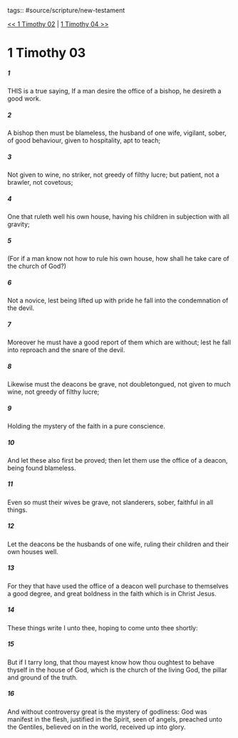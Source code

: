 tags:: #source/scripture/new-testament

[<< 1 Timothy 02](source/scripture/new-testament/15_1_Timothy/1_Timothy_02.md) | [1 Timothy 04 >>](source/scripture/new-testament/15_1_Timothy/1_Timothy_04.md)

# 1 Timothy 03

##### 1

THIS is a true saying, If a man desire the office of a bishop, he desireth a good work.

##### 2

A bishop then must be blameless, the husband of one wife, vigilant, sober, of good behaviour, given to hospitality, apt to teach;

##### 3

Not given to wine, no striker, not greedy of filthy lucre; but patient, not a brawler, not covetous;

##### 4

One that ruleth well his own house, having his children in subjection with all gravity;

##### 5

(For if a man know not how to rule his own house, how shall he take care of the church of God?)

##### 6

Not a novice, lest being lifted up with pride he fall into the condemnation of the devil.

##### 7

Moreover he must have a good report of them which are without; lest he fall into reproach and the snare of the devil.

##### 8

Likewise must the deacons be grave, not doubletongued, not given to much wine, not greedy of filthy lucre;

##### 9

Holding the mystery of the faith in a pure conscience.

##### 10

And let these also first be proved; then let them use the office of a deacon, being found blameless.

##### 11

Even so must their wives be grave, not slanderers, sober, faithful in all things.

##### 12

Let the deacons be the husbands of one wife, ruling their children and their own houses well.

##### 13

For they that have used the office of a deacon well purchase to themselves a good degree, and great boldness in the faith which is in Christ Jesus.

##### 14

These things write I unto thee, hoping to come unto thee shortly:

##### 15

But if I tarry long, that thou mayest know how thou oughtest to behave thyself in the house of God, which is the church of the living God, the pillar and ground of the truth.

##### 16

And without controversy great is the mystery of godliness: God was manifest in the flesh, justified in the Spirit, seen of angels, preached unto the Gentiles, believed on in the world, received up into glory.
